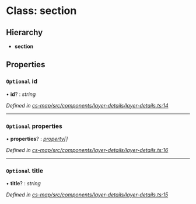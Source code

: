 # Class: section

## Hierarchy

* **section**

## Properties

### `Optional` id

• **id**? : *string*

*Defined in [cs-map/src/components/layer-details/layer-details.ts:14](https://github.com/RichardHovenkamp/csnext/blob/6deb7f51/packages/cs-map/src/components/layer-details/layer-details.ts#L14)*

___

### `Optional` properties

• **properties**? : *[property](_cs_map_src_components_layer_details_layer_details_.property.md)[]*

*Defined in [cs-map/src/components/layer-details/layer-details.ts:16](https://github.com/RichardHovenkamp/csnext/blob/6deb7f51/packages/cs-map/src/components/layer-details/layer-details.ts#L16)*

___

### `Optional` title

• **title**? : *string*

*Defined in [cs-map/src/components/layer-details/layer-details.ts:15](https://github.com/RichardHovenkamp/csnext/blob/6deb7f51/packages/cs-map/src/components/layer-details/layer-details.ts#L15)*
